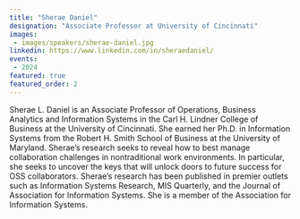 ```yaml
---
title: "Sherae Daniel"
designation: "Associate Professor at University of Cincinnati"
images:
 - images/speakers/sherae-daniel.jpg
linkedin: https://www.linkedin.com/in/sheraedaniel/
events:
 - 2024
featured: true 
featured_order: 2
---
```


Sherae L. Daniel is an Associate Professor of Operations, Business Analytics and Information Systems in the Carl H. Lindner College of Business at the University of Cincinnati. She earned her Ph.D. in Information Systems from the Robert H. Smith School of Business at the University of Maryland. Sherae’s research seeks to reveal how to best manage collaboration challenges in nontraditional work environments. In particular, she seeks to uncover the keys that will unlock doors to future success for OSS collaborators. Sherae’s research has been published in premier outlets such as Information Systems Research, MIS Quarterly, and the Journal of Association for Information Systems. She is a member of the Association for Information Systems.